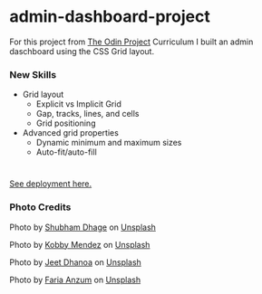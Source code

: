 # admin-dashboard-project

For this project from [The Odin Project](https://www.theodinproject.com/) Curriculum I built an admin daschboard using the CSS Grid layout.

### New Skills
- Grid layout
  - Explicit vs Implicit Grid
  - Gap, tracks, lines, and cells
  - Grid positioning
- Advanced grid properties
  - Dynamic minimum and maximum sizes
  - Auto-fit/auto-fill
  
#
[See deployment here.](https://spuddister.github.io/admin-dashboard-project/)

### Photo Credits

Photo by <a href="https://unsplash.com/@theshubhamdhage?utm_source=unsplash&utm_medium=referral&utm_content=creditCopyText">Shubham Dhage</a> on <a href="https://unsplash.com/s/photos/cartoon?utm_source=unsplash&utm_medium=referral&utm_content=creditCopyText">Unsplash</a>

Photo by <a href="https://unsplash.com/@kobbyfotos?utm_source=unsplash&utm_medium=referral&utm_content=creditCopyText">Kobby Mendez</a> on <a href="https://unsplash.com/s/photos/cartoon?utm_source=unsplash&utm_medium=referral&utm_content=creditCopyText">Unsplash</a>
  
Photo by <a href="https://unsplash.com/@jeetdhanoa?utm_source=unsplash&utm_medium=referral&utm_content=creditCopyText">Jeet Dhanoa</a> on <a href="https://unsplash.com/s/photos/cartoon?utm_source=unsplash&utm_medium=referral&utm_content=creditCopyText">Unsplash</a>
  
Photo by <a href="https://unsplash.com/@farianzum?utm_source=unsplash&utm_medium=referral&utm_content=creditCopyText">Faria Anzum</a> on <a href="https://unsplash.com/s/photos/cartoon?utm_source=unsplash&utm_medium=referral&utm_content=creditCopyText">Unsplash</a>
